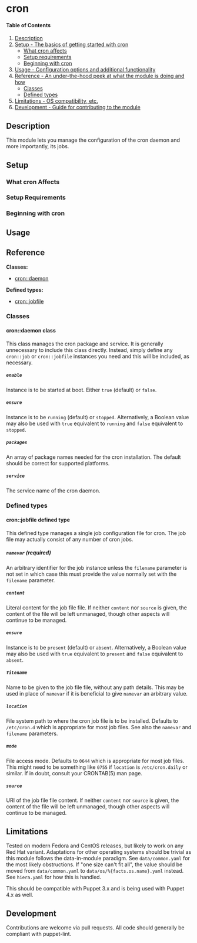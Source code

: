 # cron

#### Table of Contents

1. [Description](#description)
1. [Setup - The basics of getting started with cron](#setup)
    * [What cron affects](#what-cron-affects)
    * [Setup requirements](#setup-requirements)
    * [Beginning with cron](#beginning-with-cron)
1. [Usage - Configuration options and additional functionality](#usage)
1. [Reference - An under-the-hood peek at what the module is doing and how](#reference)
    * [Classes](#classes)
    * [Defined types](#defined-types)
1. [Limitations - OS compatibility, etc.](#limitations)
1. [Development - Guide for contributing to the module](#development)

## Description

This module lets you manage the configuration of the cron daemon and more importantly, its jobs.

## Setup

### What cron Affects

### Setup Requirements

### Beginning with cron

## Usage

## Reference

**Classes:**

* [cron::daemon](#crondaemon-class)

**Defined types:**

* [cron::jobfile](#cronjobfile-defined-type)


### Classes

#### cron::daemon class

This class manages the cron package and service.  It is generally unnecessary to include this class directly.  Instead, simply define any `cron::job` or `cron::jobfile` instances you need and this will be included, as necessary.

##### `enable`
Instance is to be started at boot.  Either `true` (default) or `false`.

##### `ensure`
Instance is to be `running` (default) or `stopped`.  Alternatively, a Boolean value may also be used with `true` equivalent to `running` and `false` equivalent to `stopped`.

##### `packages`
An array of package names needed for the cron installation.  The default should be correct for supported platforms.

##### `service`
The service name of the cron daemon.


### Defined types

#### cron::jobfile defined type

This defined type manages a single job configuration file for cron.  The job file may actually consist of any number of cron jobs.

##### `namevar` (required)
An arbitrary identifier for the job instance unless the `filename` parameter is not set in which case this must provide the value normally set with the `filename` parameter.

##### `content`
Literal content for the job file file.  If neither `content` nor `source` is given, the content of the file will be left unmanaged, though other aspects will continue to be managed.

##### `ensure`
Instance is to be `present` (default) or `absent`.  Alternatively, a Boolean value may also be used with `true` equivalent to `present` and `false` equivalent to `absent`.

##### `filename`
Name to be given to the job file file, without any path details.  This may be used in place of `namevar` if it is beneficial to give `namevar` an arbitrary value.

##### `location`
File system path to where the cron job file is to be installed.  Defaults to `/etc/cron.d` which is appropriate for most job files.  See also the `namevar` and `filename` parameters.

##### `mode`
File access mode.  Defaults to `0644` which is appropriate for most job files.  This might need to be something like `0755` if `location` is `/etc/cron.daily` or similar.  If in doubt, consult your CRONTAB(5) man page.

##### `source`
URI of the job file file content.  If neither `content` nor `source` is given, the content of the file will be left unmanaged, though other aspects will continue to be managed.


## Limitations

Tested on modern Fedora and CentOS releases, but likely to work on any Red Hat variant.  Adaptations for other operating systems should be trivial as this module follows the data-in-module paradigm.  See `data/common.yaml` for the most likely obstructions.  If "one size can't fit all", the value should be moved from `data/common.yaml` to `data/os/%{facts.os.name}.yaml` instead.  See `hiera.yaml` for how this is handled.

This should be compatible with Puppet 3.x and is being used with Puppet 4.x as well.

## Development

Contributions are welcome via pull requests.  All code should generally be compliant with puppet-lint.
